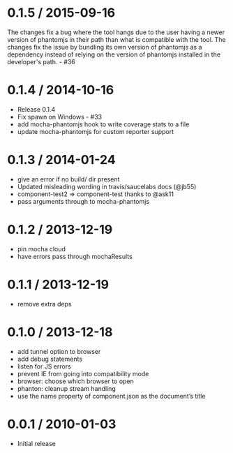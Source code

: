 
0.1.5 / 2015-09-16
==================

The changes fix a bug where the tool hangs due to the user having a newer version of phantomjs in their path than what is compatible with the tool. The changes fix the issue by bundling its own version of phantomjs as a dependency instead of relying on the version of phantomjs installed in the developer's path. - #36

0.1.4 / 2014-10-16
==================

  * Release 0.1.4
  * Fix spawn on Windows - #33
  * add mocha-phantomjs hook to write coverage stats to a file
  * update mocha-phantomjs for custom reporter support

0.1.3 / 2014-01-24
==================

 * give an error if no build/ dir present
 * Updated misleading wording in travis/saucelabs docs (@jb55)
 * component-test2 => component-test thanks to @ask11
 * pass arguments through to mocha-phantomjs

0.1.2 / 2013-12-19
==================

 * pin mocha cloud
 * have errors pass through mochaResults

0.1.1 / 2013-12-19
==================

 * remove extra deps

0.1.0 / 2013-12-18
==================

 * add tunnel option to browser
 * add debug statements
 * listen for JS errors
 * prevent IE from going into compatibility mode
 * browser: choose which browser to open
 * phanton: cleanup stream handling
 * use the name property of component.json as the document’s title

0.0.1 / 2010-01-03
==================

  * Initial release
